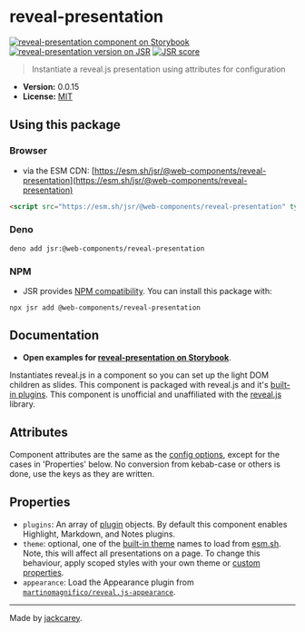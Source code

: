 # reveal-presentation

[![reveal-presentation component on Storybook](https://cdn.jsdelivr.net/gh/storybookjs/brand@main/badge/badge-storybook.svg)](https://jackcarey.co.uk/web-components/docs/?path=/docs/components-reveal-presentation) [![reveal-presentation version on JSR](https://jsr.io/badges/@web-components/reveal-presentation)](https://jsr.io/@web-components/reveal-presentation/versions) [![JSR score](https://jsr.io/badges/@web-components/reveal-presentation/score)](https://jsr.io/@web-components/reveal-presentation/score)

> Instantiate a reveal.js presentation using attributes for configuration

-   **Version:** 0.0.15
-   **License:** [MIT](./LICENSE.md)

## Using this package

### Browser

-   via the ESM CDN: [https://esm.sh/jsr/@web-components/reveal-presentation](https://esm.sh/jsr/@web-components/reveal-presentation)

```html
<script src="https://esm.sh/jsr/@web-components/reveal-presentation" type="module"></script>
```

### Deno

```
deno add jsr:@web-components/reveal-presentation
```

### NPM

-   JSR provides [NPM compatibility](https://jsr.io/docs/npm-compatibility). You can install this package with:

```
npx jsr add @web-components/reveal-presentation
```

## Documentation

-   **Open examples for [reveal-presentation on Storybook](https://jackcarey.co.uk/web-components/docs/?path=/docs/components-reveal-presentation)**.

Instantiates reveal.js in a component so you can set up the light DOM children as slides. This component is packaged with reveal.js and it's [built-in plugins](https://revealjs.com/plugins/#built-in-plugins). This component is unofficial and unaffiliated with the [reveal.js](https://revealjs.com/) library.

## Attributes

Component attributes are the same as the [config options](https://revealjs.com/config/), except for the cases in 'Properties' below. No conversion from kebab-case or others is done, use the keys as they are written.

## Properties

-   `plugins`: An array of [plugin](https://revealjs.com/plugins/) objects. By default this component enables Highlight, Markdown, and Notes plugins.
-   `theme`: optional, one of the [built-in theme](https://revealjs.com/themes/) names to load from [esm.sh](https://esm.sh). Note, this will affect all presentations on a page. To change this behaviour, apply scoped styles with your own theme or [custom properties](https://revealjs.com/themes/#custom-properties).
-   `appearance`: Load the Appearance plugin from [`martinomagnifico/reveal.js-appearance`](https://github.com/martinomagnifico/reveal.js-appearance).


---

Made by [jackcarey](https://jackcarey.co.uk).

